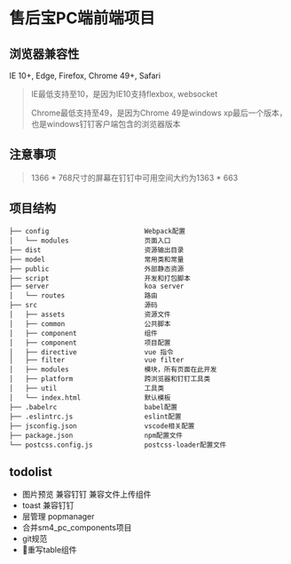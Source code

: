 # 售后宝PC端前端项目

## 浏览器兼容性
  IE 10+, Edge, Firefox, Chrome 49+, Safari
  > IE最低支持至10，是因为IE10支持flexbox, websocket
  >
  > Chrome最低支持至49，是因为Chrome 49是windows xp最后一个版本，也是windows钉钉客户端包含的浏览器版本 

## 注意事项
> 1366 * 768尺寸的屏幕在钉钉中可用空间大约为1363 * 663

## 项目结构
```
├── config                        Webpack配置
│   └── modules                   页面入口
├── dist                          资源输出目录
├── model                         常用类和常量
├── public                        外部静态资源
├── script                        开发和打包脚本      
├── server                        koa server      
│   └── routes                    路由
├── src                           源码
│   ├── assets                    资源文件
│   ├── common                    公共脚本
│   ├── component                 组件
│   ├── component                 项目配置
│   ├── directive                 vue 指令
│   ├── filter                    vue filter
│   ├── modules                   模块，所有页面在此开发
│   ├── platform                  跨浏览器和钉钉工具类
│   ├── util                      工具类
│   └── index.html                默认模板
├── .babelrc                      babel配置
├── .eslintrc.js                  eslint配置  
├── jsconfig.json                 vscode相关配置
├── package.json                  npm配置文件  
└── postcss.config.js             postcss-loader配置文件
```

## todolist

 * 图片预览 兼容钉钉 兼容文件上传组件
 * toast 兼容钉钉
 * 层管理 popmanager
 * 合并sm4_pc_components项目
 * git规范
 * 重写table组件